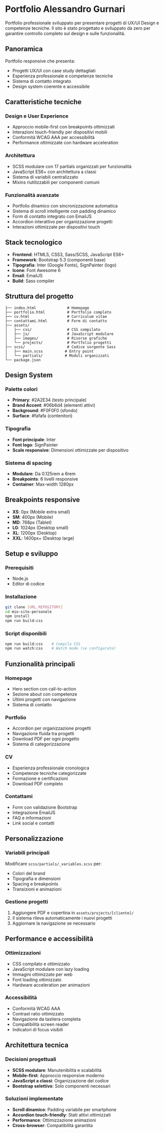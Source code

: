 # Portfolio Alessandro Gurnari

Portfolio professionale sviluppato per presentare progetti di UX/UI Design e competenze tecniche. Il sito è stato progettato e sviluppato da zero per garantire controllo completo sul design e sulle funzionalità.

## Panoramica

Portfolio responsive che presenta:
- Progetti UX/UI con case study dettagliati
- Esperienza professionale e competenze tecniche
- Sistema di contatto integrato
- Design system coerente e accessibile

## Caratteristiche tecniche

### Design e User Experience
- Approccio mobile-first con breakpoints ottimizzati
- Interazioni touch-friendly per dispositivi mobili
- Conformità WCAG AAA per accessibilità
- Performance ottimizzate con hardware acceleration

### Architettura
- SCSS modulare con 17 partials organizzati per funzionalità
- JavaScript ES6+ con architettura a classi
- Sistema di variabili centralizzato
- Mixins riutilizzabili per componenti comuni

### Funzionalità avanzate
- Portfolio dinamico con sincronizzazione automatica
- Sistema di scroll intelligente con padding dinamico
- Form di contatto integrato con EmailJS
- Accordion interattivo per organizzazione progetti
- Interazioni ottimizzate per dispositivi touch

## Stack tecnologico

- **Frontend**: HTML5, CSS3, Sass/SCSS, JavaScript ES6+
- **Framework**: Bootstrap 5.3 (componenti base)
- **Tipografia**: Inter (Google Fonts), SignPainter (logo)
- **Icone**: Font Awesome 6
- **Email**: EmailJS
- **Build**: Sass compiler

## Struttura del progetto

```
├── index.html              # Homepage
├── portfolio.html          # Portfolio completo
├── cv.html                 # Curriculum vitae
├── contattami.html         # Form di contatto
├── assets/
│   ├── css/                # CSS compilato
│   ├── js/                 # JavaScript modulare
│   ├── images/             # Risorse grafiche
│   └── projects/           # Portfolio progetti
├── scss/                   # Codice sorgente Sass
│   ├── main.scss          # Entry point
│   └── partials/          # Moduli organizzati
└── package.json
```

## Design System

### Palette colori
- **Primary**: #2A2E34 (testo principale)
- **Brand Accent**: #06b6d4 (elementi attivi)
- **Background**: #F0F0F0 (sfondo)
- **Surface**: #fafafa (contenitori)

### Tipografia
- **Font principale**: Inter
- **Font logo**: SignPainter
- **Scale responsive**: Dimensioni ottimizzate per dispositivo

### Sistema di spacing
- **Modulare**: Da 0.125rem a 6rem
- **Breakpoints**: 6 livelli responsive
- **Container**: Max-width 1280px

## Breakpoints responsive

- **XS**: 0px (Mobile extra small)
- **SM**: 400px (Mobile)
- **MD**: 768px (Tablet)
- **LG**: 1024px (Desktop small)
- **XL**: 1200px (Desktop)
- **XXL**: 1400px+ (Desktop large)

## Setup e sviluppo

### Prerequisiti
- Node.js
- Editor di codice

### Installazione
```bash
git clone [URL_REPOSITORY]
cd mio-sito-personale
npm install
npm run build:css
```

### Script disponibili
```bash
npm run build:css    # Compila CSS
npm run watch:css    # Watch mode (se configurato)
```

## Funzionalità principali

### Homepage
- Hero section con call-to-action
- Sezione about con competenze
- Ultimi progetti con navigazione
- Sistema di contatto

### Portfolio
- Accordion per organizzazione progetti
- Navigazione fluida tra progetti
- Download PDF per ogni progetto
- Sistema di categorizzazione

### CV
- Esperienza professionale cronologica
- Competenze tecniche categorizzate
- Formazione e certificazioni
- Download PDF completo

### Contattami
- Form con validazione Bootstrap
- Integrazione EmailJS
- FAQ e informazioni
- Link social e contatti

## Personalizzazione

### Variabili principali
Modificare `scss/partials/_variables.scss` per:
- Colori del brand
- Tipografia e dimensioni
- Spacing e breakpoints
- Transizioni e animazioni

### Gestione progetti
1. Aggiungere PDF e copertina in `assets/projects/[cliente]/`
2. Il sistema rileva automaticamente i nuovi progetti
3. Aggiornare la navigazione se necessario

## Performance e accessibilità

### Ottimizzazioni
- CSS compilato e ottimizzato
- JavaScript modulare con lazy loading
- Immagini ottimizzate per web
- Font loading ottimizzato
- Hardware acceleration per animazioni

### Accessibilità
- Conformità WCAG AAA
- Contrast ratio ottimizzato
- Navigazione da tastiera completa
- Compatibilità screen reader
- Indicatori di focus visibili

## Architettura tecnica

### Decisioni progettuali
- **SCSS modulare**: Manutenibilità e scalabilità
- **Mobile-first**: Approccio responsive moderno
- **JavaScript a classi**: Organizzazione del codice
- **Bootstrap selettivo**: Solo componenti necessari

### Soluzioni implementate
- **Scroll dinamico**: Padding variabile per smartphone
- **Accordion touch-friendly**: Stati attivi ottimizzati
- **Performance**: Ottimizzazione animazioni
- **Cross-browser**: Compatibilità garantita